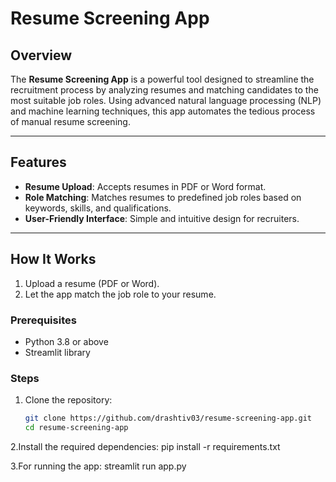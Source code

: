 # Resume Screening App

## Overview
The **Resume Screening App** is a powerful tool designed to streamline the recruitment process by analyzing resumes and matching candidates to the most suitable job roles. Using advanced natural language processing (NLP) and machine learning techniques, this app automates the tedious process of manual resume screening.

---

## Features
- **Resume Upload**: Accepts resumes in PDF or Word format.
- **Role Matching**: Matches resumes to predefined job roles based on keywords, skills, and qualifications.
- **User-Friendly Interface**: Simple and intuitive design for recruiters.

---

## How It Works
1. Upload a resume (PDF or Word).
2. Let the app match the job role to your resume.


### Prerequisites
- Python 3.8 or above
- Streamlit library

### Steps
1. Clone the repository:
   ```bash
   git clone https://github.com/drashtiv03/resume-screening-app.git
   cd resume-screening-app
   
2.Install the required dependencies:
   pip install -r requirements.txt

3.For running the app:
   streamlit run app.py

